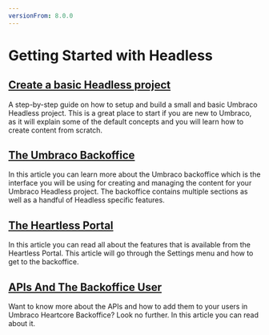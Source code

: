 ```yaml
---
versionFrom: 8.0.0
---
```


# Getting Started with Headless

## [Create a basic Headless project](Creating-a-Headless-project)

A step-by-step guide on how to setup and build a small and basic Umbraco Headless project. This is a great place to start if you are new to Umbraco, as it will explain some of the default concepts and you will learn how to create content from scratch.

## [The Umbraco Backoffice](The-Umbraco-Backoffice)

In this article you can learn more about the Umbraco backoffice which is the interface you will be using for creating and managing the content for your Umbraco Headless project. The backoffice contains multiple sections as well as a handful of Headless specific features.

## [The Heartless Portal](The-Headless-Portal)

In this article you can read all about the features that is available from the Heartless Portal. This article will go through the Settings menu and how to get to the backoffice.

## [APIs And The Backoffice User](Backoffice-Users-and-API-Keys)

Want to know more about the APIs and how to add them to your users in Umbraco Heartcore Backoffice? Look no further. In this article you can read about it.
